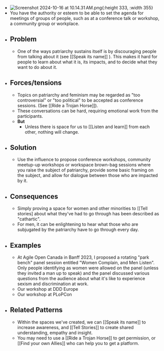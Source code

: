 - ![Screenshot 2024-10-16 at 10.14.31 AM.png](../assets/Screenshot_2024-10-16_at_10.14.31 AM_1729098909487_0.png){:height 333, :width 355}
- You have the authority or esteem to be able to set the agenda for meetings of groups of people, such as at a conference talk or workshop, a community group or workplace.
- ## Problem
	- One of the ways patriarchy sustains itself is by discouraging people from talking about it (see [[Speak its name]] ). This makes it hard for people to learn about what it is, its impacts, and to decide what they want to do about it.
- ## Forces/tensions
	- Topics on patriarchy and feminism may be regarded as "too controversial" or "too political" to be accepted as conference sessions. (See [[Ride a Trojan Horse]]).
	- These conversations can be hard, requiring emotional work from the participants.
	- **But**
		- Unless there is space for us to [[Listen and learn]] from each other, nothing will change.
- ## Solution
	- Use the influence to propose conference workshops, community meetup-up workshops or workspace brown-bag sessions where you raise the subject of patriarchy, provide some basic framing on the subject, and allow for dialogue between those who are impacted by it.
- ## Consequences
	- Simply proving a space for women and other minorities to [[Tell stories] about what they've had to go through has been described as "cathartic".
	- For men, it can be enlightening to hear what those who are subjugated by the patriarchy have to go through every day.
- ## Examples
	- At Agile Open Canada in Banff 2023, I proposed a rotating "park bench" panel session entitled "Women Complain, and Men Listen". Only people identifying as women were allowed on the panel (unless they invited a man up to speak) and the panel discussed various questions from the audience about what it's like to experience sexism and discrimination at work.
	- Our workshop at DDD Europe
	- Our workshop at PLoPCon
- ## Related Patterns
	- Within the spaces we've created, we can [[Speak its name]] to increase awareness, and [[Tell Stories]] to create shared understanding, empathy and insight.
	- You may need to use a [[Ride a Trojan Horse]] to get permission, or [[Find your own Allies]] who can help you to get a platform.